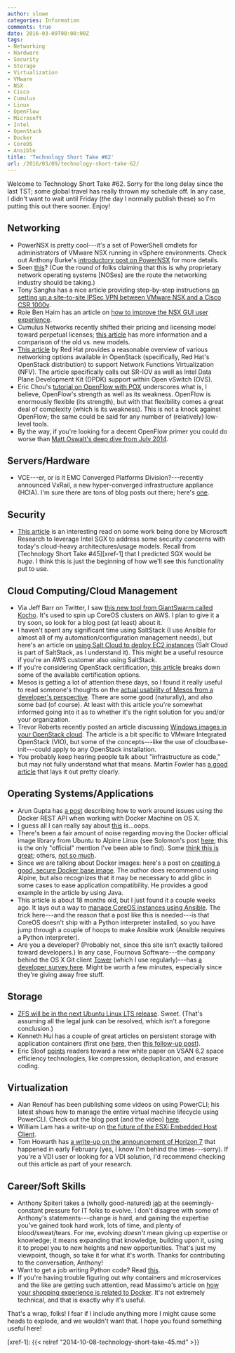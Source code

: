 ```yaml
---
author: slowe
categories: Information
comments: true
date: 2016-03-09T00:00:00Z
tags:
- Networking
- Hardware
- Security
- Storage
- Virtualization
- VMware
- NSX
- Cisco
- Cumulus
- Linux
- OpenFlow
- Microsoft
- Intel
- OpenStack
- Docker
- CoreOS
- Ansible
title: 'Technology Short Take #62'
url: /2016/03/09/technology-short-take-62/
---
```


Welcome to Technology Short Take #62. Sorry for the long delay since the last TST; some global travel has really thrown my schedule off. In any case, I didn't want to wait until Friday (the day I normally publish these) so I'm putting this out there sooner. Enjoy!

## Networking

* PowerNSX is pretty cool---it's a set of PowerShell cmdlets for administrators of VMware NSX running in vSphere environments. Check out Anthony Burke's [introductory post on PowerNSX][link-1] for more details.
* Seen [this][link-9]? (Cue the round of folks claiming that this is why proprietary network operating systems [NOSes] are the route the networking industry should be taking.)
* Tony Sangha has a nice article providing step-by-step instructions [on setting up a site-to-site IPSec VPN between VMware NSX and a Cisco CSR 1000v][link-10].
* Roie Ben Haim has an article on [how to improve the NSX GUI user experience][link-19].
* Cumulus Networks recently shifted their pricing and licensing model toward perpetual licenses; [this article][link-20] has more information and a comparison of the old vs. new models.
* [This article][link-21] by Red Hat provides a reasonable overview of various networking options available in OpenStack (specifically, Red Hat's OpenStack distribution) to support Network Functions Virtualization (NFV). The article specifically calls out SR-IOV as well as Intel Data Plane Development Kit (DPDK) support within Open vSwitch (OVS).
* Eric Chou's [tutorial on OpenFlow with POX][link-24] underscores what is, I believe, OpenFlow's strength as well as its weakness. OpenFlow is enormously flexible (its strength), but with that flexibility comes a great deal of complexity (which is its weakness). This is not a knock against OpenFlow; the same could be said for any number of (relatively) low-level tools.
* By the way, if you're looking for a decent OpenFlow primer you could do worse than [Matt Oswalt's deep dive from July 2014][link-26].

## Servers/Hardware

* VCE---er, or is it EMC Converged Platforms Division?---recently announced VxRail, a new hyper-converged infrastructure appliance (HCIA). I'm sure there are tons of blog posts out there; here's [one][link-3].

## Security

* [This article][link-17] is an interesting read on some work being done by Microsoft Research to leverage Intel SGX to address some security concerns with today's cloud-heavy architectures/usage models. Recall from [Technology Short Take #45][xref-1] that I predicted SGX would be _huge_. I think this is just the beginning of how we'll see this functionality put to use.

## Cloud Computing/Cloud Management

* Via Jeff Barr on Twitter, I saw [this new tool from GiantSwarm called Kocho][link-4]. It's used to spin up CoreOS clusters on AWS. I plan to give it a try soon, so look for a blog post (at least) about it.
* I haven't spent any significant time using SaltStack (I use Ansible for almost all of my automation/configuration management needs), but here's an article on [using Salt Cloud to deploy EC2 instances][link-5] (Salt Cloud is part of SaltStack, as I understand it). This might be a useful resource if you're an AWS customer also using SaltStack.
* If you're considering OpenStack certification, [this article][link-7] breaks down some of the available certification options.
* Mesos is getting a lot of attention these days, so I found it really useful to read someone's thoughts on the [actual usability of Mesos from a developer's perspective][link-8]. There are some good (naturally), and also some bad (of course). At least with this article you're somewhat informed going into it as to whether it's the right solution for you and/or your organization.
* Trevor Roberts recently posted an article discussing [Windows images in your OpenStack cloud][link-18]. The article is a bit specific to VMware Integrated OpenStack (VIO), but some of the concepts---like the use of cloudbase-init---could apply to any OpenStack installation.
* You probably keep hearing people talk about "infrastructure as code," but may not fully understand what that means. Martin Fowler has [a good article][link-33] that lays it out pretty clearly.

## Operating Systems/Applications

* Arun Gupta has [a post][link-2] describing how to work around issues using the Docker REST API when working with Docker Machine on OS X.
* I guess all I can really say about [this][link-11] is...oops.
* There's been a fair amount of noise regarding moving the Docker official image library from Ubuntu to Alpine Linux (see Solomon's post [here][link-12]; this is the only "official" mention I've been able to find). Some [think this is great][link-13]; others, [not so much][link-14].
* Since we are talking about Docker images: here's a post on [creating a good, secure Docker base image][link-16]. The author does recommend using Alpine, but also recognizes that it may be necessary to add glibc in some cases to ease application compatibility. He provides a good example in the article by using Java.
* This article is about 18 months old, but I just found it a couple weeks ago. It lays out a way to [manage CoreOS instances using Ansible][link-23]. The trick here---and the reason that a post like this is needed---is that CoreOS doesn't ship with a Python interpreter installed, so you have jump through a couple of hoops to make Ansible work (Ansible requires a Python interpreter).
* Are you a developer? (Probably not, since this site isn't exactly tailored toward developers.) In any case, Fournova Software---the company behind the OS X Git client [Tower][link-35] (which I use regularly)---has [a developer survey here][link-34]. Might be worth a few minutes, especially since they're giving away free stuff.

## Storage

* [ZFS will be in the next Ubuntu Linux LTS release][link-6]. Sweet. (That's assuming all the legal junk can be resolved, which isn't a foregone conclusion.)
* Kenneth Hui has a couple of great articles on persistent storage with application containers (first one [here][link-27], then [this follow-up post][link-28]).
* Eric Sloof [points][link-30] readers toward a new white paper on VSAN 6.2 space efficiency technologies, like compression, deduplication, and erasure coding.

## Virtualization

* Alan Renouf has been publishing some videos on using PowerCLI; his latest shows how to manage the entire virtual machine lifecycle using PowerCLI. Check out the blog post (and the video) [here][link-29].
* William Lam has a write-up on [the future of the ESXi Embedded Host Client][link-31].
* Tom Howarth has [a write-up on the announcement of Horizon 7][link-32] that happened in early February (yes, I know I'm behind the times---sorry). If you're a VDI user or looking for a VDI solution, I'd recommend checking out this article as part of your research.

## Career/Soft Skills

* Anthony Spiteri takes a (wholly good-natured) [jab][link-15] at the seemingly-constant pressure for IT folks to evolve. I don't disagree with some of Anthony's statements---change _is_ hard, and gaining the expertise you've gained took hard work, lots of time, and plenty of blood/sweat/tears. For me, evolving _doesn't_ mean giving up expertise or knowledge; it means expanding that knowledge, building upon it, using it to propel you to new heights and new opportunities. That's just my viewpoint, though, so take it for what it's worth. Thanks for contributing to the conversation, Anthony!
* Want to get a job writing Python code? Read [this][link-22].
* If you're having trouble figuring out _why_ containers and microservices and the like are getting such attention, read Massimo's article on [how your shopping experience is related to Docker][link-25]. It's not extremely technical, and that is exactly why it's useful.

That's a wrap, folks! I fear if I include anything more I might cause some heads to explode, and we wouldn't want that. I hope you found something useful here!


[link-1]: http://networkinferno.net/powernsx
[link-2]: http://blog.couchbase.com/2016/february/enabling-docker-remote-api-docker-machine-mac-osx
[link-3]: http://www.inthedc.com/wp/moving-the-build-vs-buy-line-with-vxrail/
[link-4]: https://blog.giantswarm.io/kocho-bootstrapping-coreos-clusters-on-aws/
[link-5]: https://blog.jixee.me/saltstack-how-to-deploy-ec2-instances-with-salt-cloud/
[link-6]: http://blog.dustinkirkland.com/2016/02/zfs-is-fs-for-containers-in-ubuntu-1604.html
[link-7]: http://www.stratoscale.com/blog/it-leadership/openstack-certification-the-where-the-how-and-why/
[link-8]: http://container-solutions.com/mesos-usability-a-developers-perspective/
[link-9]: https://medium.com/vijay-pandurangan/linux-kernel-bug-delivers-corrupt-tcp-ip-data-to-mesos-kubernetes-docker-containers-4986f88f7a19#.c44ym7679
[link-10]: https://tonysangha.com/2015/09/14/nsx-edge-site-to-site-ipsec-vpn/
[link-11]: https://derflounder.wordpress.com/2016/02/28/apple-security-update-blocks-apple-ethernet-drivers-on-el-capitan/
[link-12]: https://news.ycombinator.com/item?id=11000827
[link-13]: https://www.brianchristner.io/docker-is-moving-to-alpine-linux/
[link-14]: http://technosophos.com/2016/02/25/the-alpine-mistake.html
[link-15]: http://anthonyspiteri.net/the-change-message-is-on-repeat-i-reckon-evolve/
[link-16]: http://heiber.im/post/creating-a-solid-docker-base-image/
[link-17]: http://www.esecurityplanet.com/network-security/microsoft-wants-to-fix-cloud-securitys-trust-problem.html
[link-18]: http://blogs.vmware.com/openstack/windows-images-in-your-openstack-cloud/
[link-19]: http://www.routetocloud.com/2014/08/improving-nsx-gui-user-experience/
[link-20]: https://bm-switch.com/index.php/blog/cumulus-linux-perpetual-model
[link-21]: http://redhatstackblog.redhat.com/2016/02/10/boosting-the-nfv-datapath-with-rhel-openstack-platform/
[link-22]: http://sedimental.org/getting_a_python_job.html
[link-23]: https://coreos.com/blog/managing-coreos-with-ansible/
[link-24]: http://blog.pythonicneteng.com/2013/02/openflow-tutorial-with-pox.html
[link-25]: http://it20.info/2016/01/how-is-your-shopping-experience-related-to-docker/
[link-26]: https://keepingitclassless.net/2014/07/sdn-protocols-2-openflow-deep-dive/
[link-27]: http://cloudarchitectmusings.com/2016/01/25/is-persistent-storage-good-for-containers/
[link-28]: http://cloudarchitectmusings.com/2016/02/10/follow-up-post-using-persistent-storage-with-containers/
[link-29]: http://blogs.vmware.com/PowerCLI/2016/03/managing-virtual-machine-lifecycle-powercli.html
[link-30]: http://www.ntpro.nl/blog/archives/3056-VMware-Virtual-SAN-6.2-Space-Efficiency-Technologies.html
[link-31]: http://www.virtuallyghetto.com/2016/03/the-future-of-the-esxi-embedded-host-client.html
[link-32]: https://www.virtualizationpractice.com/vmware-announces-horizon-view-7-37174/
[link-33]: http://martinfowler.com/bliki/InfrastructureAsCode.html
[link-34]: http://www.git-tower.com/p/mac-dev-survey
[link-35]: http://www.git-tower.com/
[xref-1]: {{< relref "2014-10-08-technology-short-take-45.md" >}}
